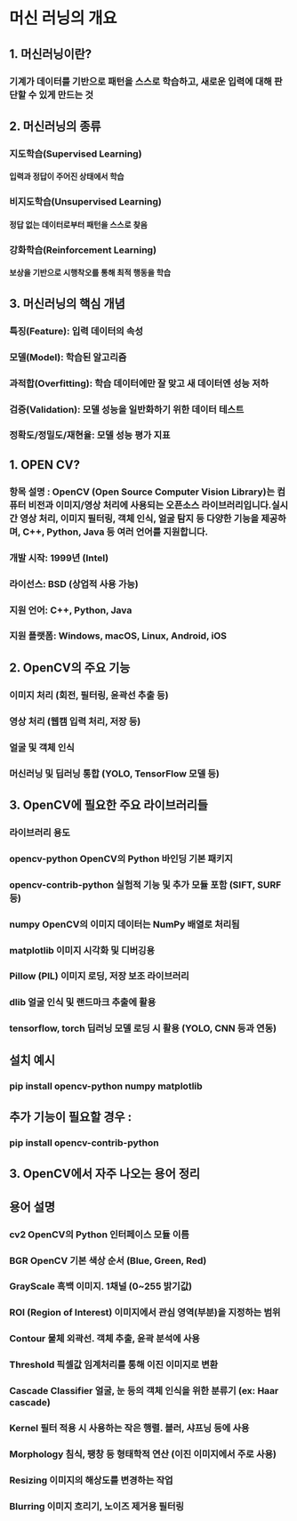#  머신 러닝의 개요

##  1. 머신러닝이란?
### 기계가 데이터를 기반으로 패턴을 스스로 학습하고, 새로운 입력에 대해 판단할 수 있게 만드는 것

##  2. 머신러닝의 종류
### 지도학습(Supervised Learning)
#### 입력과 정답이 주어진 상태에서 학습
### 비지도학습(Unsupervised Learning)
#### 정답 없는 데이터로부터 패턴을 스스로 찾음
### 강화학습(Reinforcement Learning)
#### 보상을 기반으로 시행착오를 통해 최적 행동을 학습

##  3. 머신러닝의 핵심 개념
### 특징(Feature): 입력 데이터의 속성
### 모델(Model): 학습된 알고리즘
### 과적합(Overfitting): 학습 데이터에만 잘 맞고 새 데이터엔 성능 저하
### 검증(Validation): 모델 성능을 일반화하기 위한 데이터 테스트
### 정확도/정밀도/재현율: 모델 성능 평가 지표

## 1. OPEN CV?
### 항목	설명 : OpenCV (Open Source Computer Vision Library)는 컴퓨터 비전과 이미지/영상 처리에 사용되는 오픈소스 라이브러리입니다.실시간 영상 처리, 이미지 필터링, 객체 인식, 얼굴 탐지 등 다양한 기능을 제공하며, C++, Python, Java 등 여러 언어를 지원합니다.
### 개발 시작: 1999년 (Intel)
### 라이선스: BSD (상업적 사용 가능)
### 지원 언어: C++, Python, Java
### 지원 플랫폼: Windows, macOS, Linux, Android, iOS

## 2. OpenCV의 주요 기능
### 이미지 처리 (회전, 필터링, 윤곽선 추출 등)
### 영상 처리 (웹캠 입력 처리, 저장 등)
### 얼굴 및 객체 인식
### 머신러닝 및 딥러닝 통합 (YOLO, TensorFlow 모델 등)

## 3. OpenCV에 필요한 주요 라이브러리들

### 라이브러리	             용도
### opencv-python	           OpenCV의 Python 바인딩 기본 패키지
### opencv-contrib-python	   실험적 기능 및 추가 모듈 포함 (SIFT, SURF 등)
### numpy	                   OpenCV의 이미지 데이터는 NumPy 배열로 처리됨
### matplotlib               이미지 시각화 및 디버깅용
### Pillow (PIL)	           이미지 로딩, 저장 보조 라이브러리
### dlib	                   얼굴 인식 및 랜드마크 추출에 활용
### tensorflow, torch	       딥러닝 모델 로딩 시 활용 (YOLO, CNN 등과 연동)

## 설치 예시 
### pip install opencv-python numpy matplotlib
## 추가 기능이 필요할 경우 :
### pip install opencv-contrib-python

## 3. OpenCV에서 자주 나오는 용어 정리

##  용어	                      설명
### cv2	                        OpenCV의 Python 인터페이스 모듈 이름
### BGR	                        OpenCV 기본 색상 순서 (Blue, Green, Red)
### GrayScale	                  흑백 이미지. 1채널 (0~255 밝기값)
### ROI (Region of Interest)	  이미지에서 관심 영역(부분)을 지정하는 범위
### Contour	                    물체 외곽선. 객체 추출, 윤곽 분석에 사용
### Threshold	                  픽셀값 임계처리를 통해 이진 이미지로 변환
### Cascade Classifier	        얼굴, 눈 등의 객체 인식을 위한 분류기 (ex: Haar cascade)
### Kernel	                    필터 적용 시 사용하는 작은 행렬. 블러, 샤프닝 등에 사용
### Morphology	                침식, 팽창 등 형태학적 연산 (이진 이미지에서 주로 사용)
### Resizing	                  이미지의 해상도를 변경하는 작업
### Blurring	                  이미지 흐리기, 노이즈 제거용 필터링















